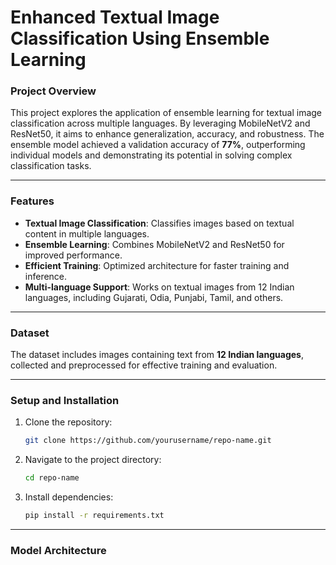 # **Enhanced Textual Image Classification Using Ensemble Learning**

### **Project Overview**
This project explores the application of ensemble learning for textual image classification across multiple languages. By leveraging MobileNetV2 and ResNet50, it aims to enhance generalization, accuracy, and robustness. The ensemble model achieved a validation accuracy of **77%**, outperforming individual models and demonstrating its potential in solving complex classification tasks.

---

### **Features**
- **Textual Image Classification**: Classifies images based on textual content in multiple languages.
- **Ensemble Learning**: Combines MobileNetV2 and ResNet50 for improved performance.
- **Efficient Training**: Optimized architecture for faster training and inference.
- **Multi-language Support**: Works on textual images from 12 Indian languages, including Gujarati, Odia, Punjabi, Tamil, and others.

---

###  **Dataset**
The dataset includes images containing text from **12 Indian languages**, collected and preprocessed for effective training and evaluation.

---

### **Setup and Installation**
1. Clone the repository:
   ```bash
   git clone https://github.com/yourusername/repo-name.git
2. Navigate to the project directory:
   ```bash
   cd repo-name
3. Install dependencies:
   ```bash
   pip install -r requirements.txt

---

### **Model Architecture**
